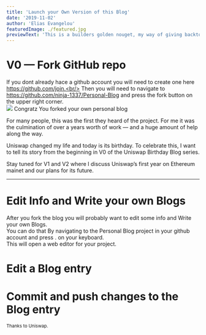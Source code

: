 ```yaml
---
title: 'Launch your Own Version of this Blog'
date: '2019-11-02'
author: 'Elias Evangelou'
featuredImage: ./featured.jpg
previewText: 'This is a builders golden nouget, my way of giving backto the community'
---
```


# V0 — Fork GitHub repo

If you dont already hace a github account you will need to create one here https://github.com/join.<br/>
Then you will need to navigate to https://github.com/ninja-1337/Personal-Blog and press the fork button on the upper right corner.<br/>
![](Genesis.png)
Congratz You forked your own personal blog


For many people, this was the first they heard of the project. For me it was the culmination of over a years worth of work — and a huge amount of help along the way.

Uniswap changed my life and today is its birthday. To celebrate this, I want to tell its story from the beginning in V0 of the Uniswap Birthday Blog series.

Stay tuned for V1 and V2 where I discuss Uniswap’s first year on Ethereum mainet and our plans for its future.

---

# Edit Info and Write your own Blogs

After you fork the blog you will probably want to edit some info and Write your own Blogs.<br/>
You can do that By navigating to the Personal Blog project in your github account and press . on your keyboard.<br/>
This will open a web editor for your project.

# Edit a Blog entry

# Commit and push changes to the Blog entry




<small>Thanks to Uniswap.</small>

